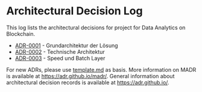 # Architectural Decision Log

This log lists the architectural decisions for project for Data Analytics on Blockchain.

<!-- adrlog -- Regenerate the content by using "adr-log -i". You can install it via "npm install -g adr-log" -->

- [ADR-0001](../adr0001-Konzeptionelle-Architektur.md) - Grundarchitektur der Lösung
- [ADR-0002](../adr0002-Technische-Architektur.md) - Technische Architektur
- [ADR-0003](../adr0003-Speed-und-Batch-Layer.md) - Speed und Batch Layer

<!-- adrlogstop -->

For new ADRs, please use [template.md](template.md) as basis.
More information on MADR is available at <https://adr.github.io/madr/>.
General information about architectural decision records is available at <https://adr.github.io/>.
